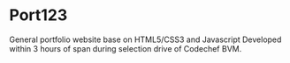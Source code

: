 # Port123

General portfolio website base on HTML5/CSS3 and Javascript Developed within 3 hours of span during selection drive of Codechef BVM.
